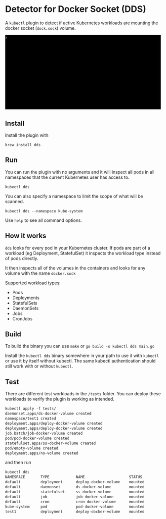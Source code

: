 # Detector for Docker Socket (DDS)

A `kubectl` plugin to detect if active Kubernetes workloads are mounting the docker socket (`dock.sock`) volume.

![](img/dds-demo.gif)

## Install

Install the plugin with

```
krew install dds
```

## Run

You can run the plugin with no arguments and it will inspect all pods in all namespaces that the current Kubernetes user has access to.

```
kubectl dds
```

You can also specify a namespace to limit the scope of what will be scanned.

```
kubectl dds --namespace kube-system
```

Use `help` to see all command options.

## How it works

`dds` looks for every pod in your Kubernetes cluster.
If pods are part of a workload (eg Deployment, StatefulSet) it inspects the workload type instead of pods directly.

It then inspects all of the volumes in the containers and looks for any volume with the name `docker.sock`

Supported workload types:

* Pods
* Deployments
* StatefulSets
* DaemonSets
* Jobs
* CronJobs

## Build

To build the binary you can use `make` or `go build -o kubectl dds main.go`

Install the `kubectl dds` binary somewhere in your path to use it with `kubectl` or use it by itself without kubectl.
The same kubectl authentication should still work with or without `kubectl`.

## Test

There are different test workloads in the `/tests` folder.
You can deploy these workloads to verify the plugin is working as intended.

```
kubectl apply -f tests/
daemonset.apps/ds-docker-volume created
namespace/test1 created
deployment.apps/deploy-docker-volume created
deployment.apps/deploy-docker-volume created
job.batch/job-docker-volume created
pod/pod-docker-volume created
statefulset.apps/ss-docker-volume created
pod/empty-volume created
deployment.apps/no-volume created
```

and then run

```
kubectl dds
NAMESPACE       TYPE            NAME                    STATUS
default         deployment      deploy-docker-volume    mounted
default         daemonset       ds-docker-volume        mounted
default         statefulset     ss-docker-volume        mounted
default         job             job-docker-volume       mounted
default         cron            cron-docker-volume      mounted
kube-system     pod             pod-docker-volume       mounted
test1           deployment      deploy-docker-volume    mounted
```
